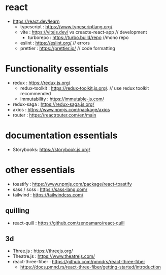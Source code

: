 
# react
- https://react.dev/learn
    - typescript : https://www.typescriptlang.org/
    - vite : https://vitejs.dev/ vs creacte-react-app  // development
       - turborepo : https://turbo.build/repo //mono repo
    - eslint : https://eslint.org/                     // errors 
    - prettier : https://prettier.io/                  // code formatting


 # Functionality essentials
- redux : https://redux.js.org/
    - redux-toolkit : https://redux-toolkit.js.org/. // use redux toolkit recommended
    - immutability : https://immutable-js.com/
- redux-saga : https://redux-saga.js.org/
- axios : https://www.npmjs.com/package/axios
- router : https://reactrouter.com/en/main

# documentation essentials
 - Storybooks: https://storybook.js.org/

# other essentials
- toastify : https://www.npmjs.com/package/react-toastify
- sass / scss : https://sass-lang.com/
- tailwind : https://tailwindcss.com/


## quilling
- react-quill : https://github.com/zenoamaro/react-quill


## 3d
- Three.js : https://threejs.org/
- Theatre.js : https://www.theatrejs.com/
- react-three-fiber : https://github.com/pmndrs/react-three-fiber 
    - https://docs.pmnd.rs/react-three-fiber/getting-started/introduction